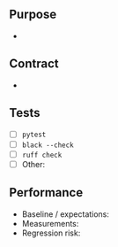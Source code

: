 ﻿## Purpose
- 

## Contract
- 

## Tests
- [ ] `pytest`
- [ ] `black --check`
- [ ] `ruff check`
- [ ] Other: 

## Performance
- Baseline / expectations:
- Measurements:
- Regression risk:
